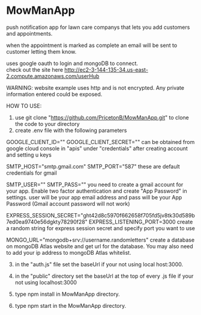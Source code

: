 # MowManApp
push notification app for lawn care companys that lets you add customers and appointments. 

when the appointment is marked as complete an email will be sent to customer letting them know. 

uses google oauth to login and mongoDB to connect.  
check out the site here http://ec2-3-144-135-34.us-east-2.compute.amazonaws.com/userHub 

WARNING: website example uses http and is not encrypted. Any private information entered could be exposed. 

HOW TO USE:
1. use git clone "https://github.com/PricetonB/MowManApp.git" to clone the code to your directory
2. create .env file with the following parameters

GOOGLE_CLIENT_ID=""
GOOGLE_CLIENT_SECRET=""
can be obtained from google cloud console in "apis" under "credentials" after creating account and setting u keys



SMTP_HOST="smtp.gmail.com"
SMTP_PORT="587"
these are default credentials for gmail

SMTP_USER=""
SMTP_PASS=""
you need to create a gmail account for your app.
Enable two factor authentication and create "App Password" in settings.
user will be your app email address and pass will be your App Password (Gmail account password will not work)


EXPRESS_SESSION_SECRET="ght42d8c5970f662658f705fd5jv8tk30d589b7ed0ea9740e56dgkty78290f28"
EXPRESS_LISTENING_PORT=3000
create a random string for express session secret and specify port you want to use

MONGO_URL="mongodb+srv://username.randomletters"
create a database on mongoDB Atlas website and get url for the database.
You may also need to add your ip address to mongoDB Atlas whitelist.


3. in the "auth.js" file set the baseUrl if your not using local host:3000.

4. in the "public" directory set the baseUrl at the top of every .js file if your not using localhost:3000

5. type npm install in MowManApp directory. 

6. type npm start in the MowManApp directory.
